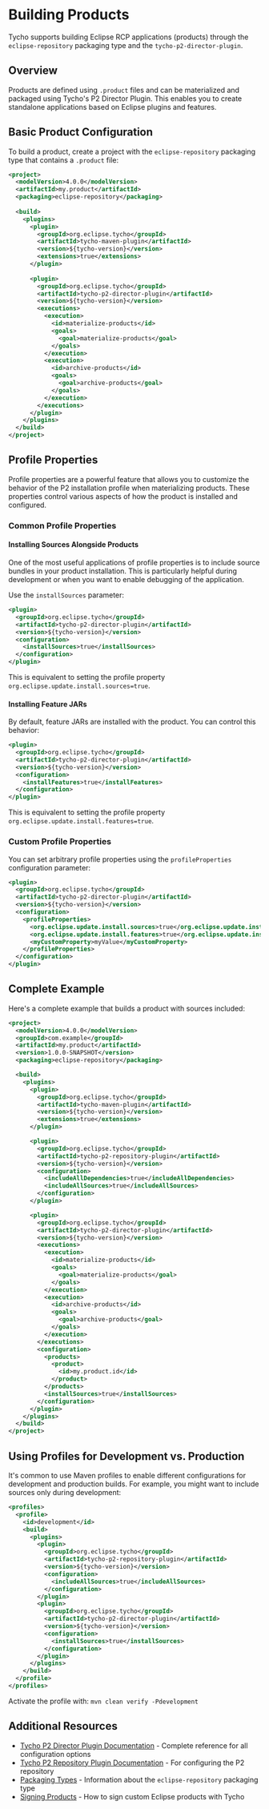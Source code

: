 # Building Products

Tycho supports building Eclipse RCP applications (products) through the `eclipse-repository` packaging type and the `tycho-p2-director-plugin`.

## Overview

Products are defined using `.product` files and can be materialized and packaged using Tycho's P2 Director Plugin. This enables you to create standalone applications based on Eclipse plugins and features.

## Basic Product Configuration

To build a product, create a project with the `eclipse-repository` packaging type that contains a `.product` file:

```xml
<project>
  <modelVersion>4.0.0</modelVersion>
  <artifactId>my.product</artifactId>
  <packaging>eclipse-repository</packaging>
  
  <build>
    <plugins>
      <plugin>
        <groupId>org.eclipse.tycho</groupId>
        <artifactId>tycho-maven-plugin</artifactId>
        <version>${tycho-version}</version>
        <extensions>true</extensions>
      </plugin>
      
      <plugin>
        <groupId>org.eclipse.tycho</groupId>
        <artifactId>tycho-p2-director-plugin</artifactId>
        <version>${tycho-version}</version>
        <executions>
          <execution>
            <id>materialize-products</id>
            <goals>
              <goal>materialize-products</goal>
            </goals>
          </execution>
          <execution>
            <id>archive-products</id>
            <goals>
              <goal>archive-products</goal>
            </goals>
          </execution>
        </executions>
      </plugin>
    </plugins>
  </build>
</project>
```

## Profile Properties

Profile properties are a powerful feature that allows you to customize the behavior of the P2 installation profile when materializing products. These properties control various aspects of how the product is installed and configured.

### Common Profile Properties

#### Installing Sources Alongside Products

One of the most useful applications of profile properties is to include source bundles in your product installation. This is particularly helpful during development or when you want to enable debugging of the application.

Use the `installSources` parameter:

```xml
<plugin>
  <groupId>org.eclipse.tycho</groupId>
  <artifactId>tycho-p2-director-plugin</artifactId>
  <version>${tycho-version}</version>
  <configuration>
    <installSources>true</installSources>
  </configuration>
</plugin>
```

This is equivalent to setting the profile property `org.eclipse.update.install.sources=true`.

#### Installing Feature JARs

By default, feature JARs are installed with the product. You can control this behavior:

```xml
<plugin>
  <groupId>org.eclipse.tycho</groupId>
  <artifactId>tycho-p2-director-plugin</artifactId>
  <version>${tycho-version}</version>
  <configuration>
    <installFeatures>true</installFeatures>
  </configuration>
</plugin>
```

This is equivalent to setting the profile property `org.eclipse.update.install.features=true`.

### Custom Profile Properties

You can set arbitrary profile properties using the `profileProperties` configuration parameter:

```xml
<plugin>
  <groupId>org.eclipse.tycho</groupId>
  <artifactId>tycho-p2-director-plugin</artifactId>
  <version>${tycho-version}</version>
  <configuration>
    <profileProperties>
      <org.eclipse.update.install.sources>true</org.eclipse.update.install.sources>
      <org.eclipse.update.install.features>true</org.eclipse.update.install.features>
      <myCustomProperty>myValue</myCustomProperty>
    </profileProperties>
  </configuration>
</plugin>
```

## Complete Example

Here's a complete example that builds a product with sources included:

```xml
<project>
  <modelVersion>4.0.0</modelVersion>
  <groupId>com.example</groupId>
  <artifactId>my.product</artifactId>
  <version>1.0.0-SNAPSHOT</version>
  <packaging>eclipse-repository</packaging>

  <build>
    <plugins>
      <plugin>
        <groupId>org.eclipse.tycho</groupId>
        <artifactId>tycho-maven-plugin</artifactId>
        <version>${tycho-version}</version>
        <extensions>true</extensions>
      </plugin>

      <plugin>
        <groupId>org.eclipse.tycho</groupId>
        <artifactId>tycho-p2-repository-plugin</artifactId>
        <version>${tycho-version}</version>
        <configuration>
          <includeAllDependencies>true</includeAllDependencies>
          <includeAllSources>true</includeAllSources>
        </configuration>
      </plugin>

      <plugin>
        <groupId>org.eclipse.tycho</groupId>
        <artifactId>tycho-p2-director-plugin</artifactId>
        <version>${tycho-version}</version>
        <executions>
          <execution>
            <id>materialize-products</id>
            <goals>
              <goal>materialize-products</goal>
            </goals>
          </execution>
          <execution>
            <id>archive-products</id>
            <goals>
              <goal>archive-products</goal>
            </goals>
          </execution>
        </executions>
        <configuration>
          <products>
            <product>
              <id>my.product.id</id>
            </product>
          </products>
          <installSources>true</installSources>
        </configuration>
      </plugin>
    </plugins>
  </build>
</project>
```

## Using Profiles for Development vs. Production

It's common to use Maven profiles to enable different configurations for development and production builds. For example, you might want to include sources only during development:

```xml
<profiles>
  <profile>
    <id>development</id>
    <build>
      <plugins>
        <plugin>
          <groupId>org.eclipse.tycho</groupId>
          <artifactId>tycho-p2-repository-plugin</artifactId>
          <version>${tycho-version}</version>
          <configuration>
            <includeAllSources>true</includeAllSources>
          </configuration>
        </plugin>
        <plugin>
          <groupId>org.eclipse.tycho</groupId>
          <artifactId>tycho-p2-director-plugin</artifactId>
          <version>${tycho-version}</version>
          <configuration>
            <installSources>true</installSources>
          </configuration>
        </plugin>
      </plugins>
    </build>
  </profile>
</profiles>
```

Activate the profile with: `mvn clean verify -Pdevelopment`

## Additional Resources

- [Tycho P2 Director Plugin Documentation](tycho-p2-director-plugin/plugin-info.html) - Complete reference for all configuration options
- [Tycho P2 Repository Plugin Documentation](tycho-p2-repository-plugin/plugin-info.html) - For configuring the P2 repository
- [Packaging Types](PackagingTypes.html) - Information about the `eclipse-repository` packaging type
- [Signing Products](SignProducts.html) - How to sign custom Eclipse products with Tycho
